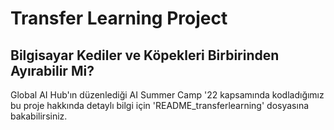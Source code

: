 # Transfer Learning Project
## Bilgisayar Kediler ve Köpekleri Birbirinden Ayırabilir Mi? 

Global AI Hub'ın düzenlediği AI Summer Camp '22 kapsamında kodladığımız bu proje hakkında detaylı bilgi için 'README_transferlearning' dosyasına bakabilirsiniz. 
